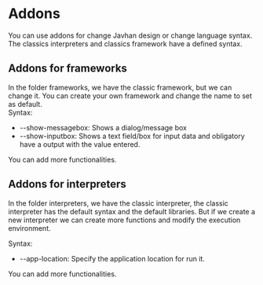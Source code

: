 # Addons
You can use addons for change Javhan design or change language syntax.
The classics interpreters and classics framework have a defined syntax.

## Addons for frameworks
In the folder frameworks, we have the classic framework, but we can change it.
You can create your own framework and change the name to set as default.<br>
Syntax:
- --show-messagebox: Shows a dialog/message box
- --show-inputbox: Shows a text field/box for input data and obligatory have a output with the value entered.

You can add more functionalities.

## Addons for interpreters
In the folder interpreters, we have the classic interpreter, the classic interpreter has
the default syntax and the default libraries. But if we create a new interpreter we can create more functions and modify the execution environment.<br>

Syntax:
- --app-location: Specify the application location for run it.

You can add more functionalities.